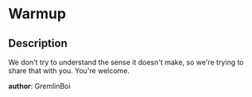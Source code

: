 # Warmup

## Description

  We don't try to understand the sense it doesn't make, so we're trying to share that with you. You're welcome.

  **author**: GremlinBoi